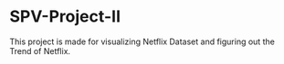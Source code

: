 # SPV-Project-II
This project is made for visualizing Netflix Dataset and figuring out the Trend of Netflix.

